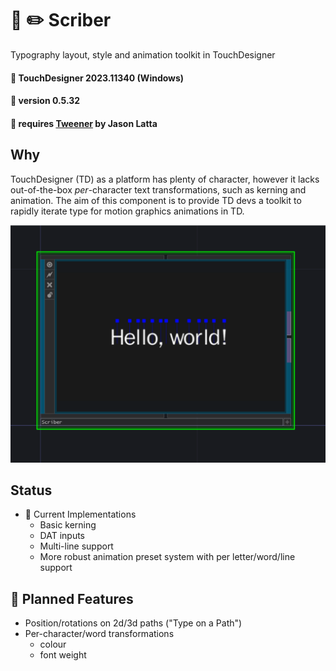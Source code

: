 # 📖 ✏️ Scriber 
Typography layout, style and animation toolkit in TouchDesigner

#### :floppy_disk: TouchDesigner 2023.11340 (Windows)
#### :floppy_disk: version 0.5.32
#### :floppy_disk: requires [Tweener](https://derivative.ca/community-post/asset/tweening-tweener-python-based-solution/65629) by Jason Latta

## Why
TouchDesigner (TD) as a platform has plenty of character, however it lacks out-of-the-box *per*-character text transformations, such as kerning and animation. The aim of this component is to provide TD devs a toolkit to rapidly iterate type for motion graphics animations in TD.

![Scriber](/img/scriberScreenshot1.png)

##  Status
- 📝 Current Implementations
    * Basic kerning
    * DAT inputs
    * Multi-line support
    * More robust animation preset system with per letter/word/line support

## 🚧 Planned Features
- Position/rotations on 2d/3d paths ("Type on a Path")
- Per-character/word transformations
    * colour
    * font weight